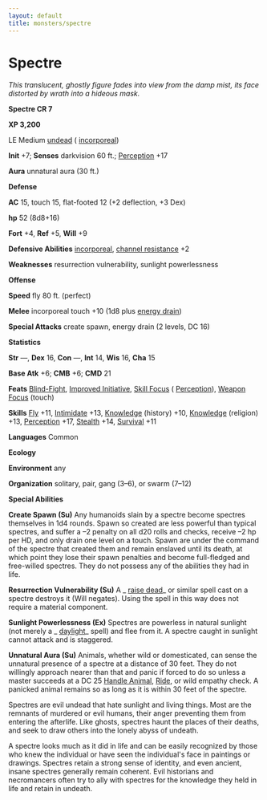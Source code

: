 ```yaml
---
layout: default
title: monsters/spectre
---
```

# Spectre

_This translucent, ghostly figure fades into view from the damp mist, its face distorted by wrath into a hideous mask._

**Spectre CR 7**

**XP 3,200**

LE Medium [undead](creatureTypes#_undead) ( [incorporeal](creatureTypes#_incorporeal-subtype))

**Init** +7; **Senses** darkvision 60 ft.; [Perception](../skills/perception#_perception) +17

**Aura** unnatural aura (30 ft.)

**Defense**

**AC** 15, touch 15, flat-footed 12 (+2 deflection, +3 Dex)

**hp** 52 (8d8+16)

**Fort** +4, **Ref** +5, **Will** +9

**Defensive Abilities** [incorporeal](creatureTypes#_incorporeal-subtype), [channel resistance](universalMonsterRules#_channel-resistance) +2

**Weaknesses** resurrection vulnerability, sunlight powerlessness

**Offense**

**Speed** fly 80 ft. (perfect)

**Melee** incorporeal touch +10 (1d8 plus [energy drain](universalMonsterRules#_energy-drain))

**Special Attacks** create spawn, energy drain (2 levels, DC 16)

**Statistics**

**Str** —, **Dex** 16, **Con** —, **Int** 14, **Wis** 16, **Cha** 15

**Base Atk** +6; **CMB** +6; **CMD** 21

**Feats** [Blind-Fight](../feats#_blind-fight), [Improved Initiative](../feats#_improved-initiative), [Skill Focus](../feats#_skill-focus) ( [Perception](../skills/perception#_perception)), [Weapon Focus](../feats#_weapon-focus) (touch)

**Skills** [Fly](../skills/fly#_fly) +11, [Intimidate](../skills/intimidate#_intimidate) +13, [Knowledge](../skills/knowledge#_knowledge) (history) +10, [Knowledge](../skills/knowledge#_knowledge) (religion) +13, [Perception](../skills/perception#_perception) +17, [Stealth](../skills/stealth#_stealth) +14, [Survival](../skills/survival#_survival) +11

**Languages** Common

**Ecology**

**Environment** any

**Organization** solitary, pair, gang (3–6), or swarm (7–12)

**Special Abilities**

**Create Spawn (Su)** Any humanoids slain by a spectre become spectres themselves in 1d4 rounds. Spawn so created are less powerful than typical spectres, and suffer a –2 penalty on all d20 rolls and checks, receive –2 hp per HD, and only drain one level on a touch. Spawn are under the command of the spectre that created them and remain enslaved until its death, at which point they lose their spawn penalties and become full-fledged and free-willed spectres. They do not possess any of the abilities they had in life.

**Resurrection Vulnerability (Su)** A _ [raise dead](../spells/raiseDead#_raise-dead)_ or similar spell cast on a spectre destroys it (Will negates). Using the spell in this way does not require a material component.

**Sunlight Powerlessness (Ex)** Spectres are powerless in natural sunlight (not merely a _ [daylight](../spells/daylight#_daylight)_ spell) and flee from it. A spectre caught in sunlight cannot attack and is staggered.

**Unnatural Aura (Su)** Animals, whether wild or domesticated, can sense the unnatural presence of a spectre at a distance of 30 feet. They do not willingly approach nearer than that and panic if forced to do so unless a master succeeds at a DC 25 [Handle Animal](../skills/handleAnimal#_handle-animal), [Ride](../skills/ride#_ride), or wild empathy check. A panicked animal remains so as long as it is within 30 feet of the spectre.

Spectres are evil undead that hate sunlight and living things. Most are the remnants of murdered or evil humans, their anger preventing them from entering the afterlife. Like ghosts, spectres haunt the places of their deaths, and seek to draw others into the lonely abyss of undeath.

A spectre looks much as it did in life and can be easily recognized by those who knew the individual or have seen the individual's face in paintings or drawings. Spectres retain a strong sense of identity, and even ancient, insane spectres generally remain coherent. Evil historians and necromancers often try to ally with spectres for the knowledge they held in life and retain in undeath.

